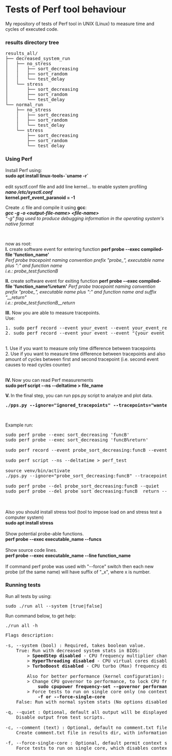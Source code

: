 # Tests of Perf tool behaviour



My repository of tests of Perf tool in UNIX (Linux) to measure time and cycles of executed code.



### results directory tree
<pre>
results_all/   
├── decreased_system_run    
│   ├── no_stress   
│   │   ├── sort_decreasing  
│   │   ├── sort_random   
│   │   └── test_delay   
│   └── stress   
│       ├── sort_decreasing   
│       ├── sort_random   
│       └── test_delay   
└── normal_run   
    ├── no_stress   
    │   ├── sort_decreasing   
    │   ├── sort_random   
    │   └── test_delay   
    └── stress   
        ├── sort_decreasing   
        ├── sort_random   
        └── test_delay   
</pre>

### Using Perf

<p>
Install Perf using: <br>
<b>sudo apt install linux-tools-`uname -r`</b><br><br>
edit sysctf.conf file and add line kernel... to enable system profiling <br>
<b><i>nano /etc/sysctl.conf </i></b><br>
<b>kernel.perf_event_paranoid = -1</b>

<br>

Create .c file and compile it using <b>gcc</b>: <br>
<b><i>gcc -g -o \<output-file-name\> \<file-name\></i></b> <br>
<i>"-g" flag used to produce debugging information in the operating system's native format</i>

<br>

now as root: <br>
<b>I.</b> create software event for entering function <b>perf probe --exec compiled-file 'function_name'</b> <br>
<i>Perf probe tracepoint naming convention prefix "probe_", executable name plus ":" and function name <br>i.e.: probe_test:functionB</i>
        
<b>II.</b> create software event for exiting function <b>perf probe --exec compiled-file 'function_name%return'</b>
<i>Perf probe tracepoint naming convention prefix "probe_", executable name plus ":" and function name and suffix "__return" <br>i.e.: probe_test:functionB__return</i>
<br>

<b>III.</b> Now you are able to measure tracepoints. <br>
Use:<br>
<pre>
1. sudo perf record --event your_event --event your_event_ret executable
2. sudo perf record --event your_event --event "{your_event_ret,cycles:u}:S" executable
</pre>
<br>
1. Use if you want to measure only time difference between tracepoints <br>
2. Use if you want to measure time difference between tracepoints and also amount of cycles between first and second tracepoint (i.e. second event causes to read cycles counter) <br><br>

<b>IV. </b> Now you can read Perf measurements <br>
<b>sudo perf script --ns --deltatime > file_name</b>
<br>

<b>V. </b> In the final step, you can run pps.py script to analyze and plot data. <br>
<pre><b>./pps.py --ignore="ignored_tracepoints" --tracepoints="wanted_tracepoints" --file file_name_fro_perf_script --stress true_or_false --date date_time</b></pre>
<br>

Example run:
<pre>
sudo perf probe --exec sort_decreasing 'funcB'
sudo perf probe --exec sort_decreasing 'funcB%return'

sudo perf record --event probe_sort_decreasing:funcB --event "{probe_sort_decreasing:funcB__return,cycles:U}:S" sort_decreasing

sudo perf script --ns --deltatime > perf_test

source venv/bin/activate
./pps.py --ignore="probe_sort_decreasing:funcB" --tracepoints="probe_sort_decreasing:funcB__return, cycles:U" --file perf_test --stress false --date 121212_010101

sudo perf probe --del probe_sort_decreasing:funcB --quiet
sudo perf probe --del probe_sort_decreasing:funcB__return --quiet
</pre>

<br><br>
Also you should install stress tool (tool to impose load on and stress test a computer system) <br>
<b>sudo apt install stress</b> <br><br>
Show potential probe-able functions. <br>
<b>perf probe --exec executable_name --funcs</b> <br><br>
Show source code lines. <br>
<b>perf probe --exec executable_name --line function_name</b> <br><br>
If command perf probe was used with "-\-force" switch then each new probe (of the same name) will have suffix of "_x", where x is number.

</p>

### Running tests

<p>
Run all tests by using:
<pre>
sudo ./run_all --system [true|false] 
</pre>
Run command below, to get help:
<pre>
./run_all -h
</pre>

<pre>
Flags description:

-s, --system (bool) : Required, takes boolean value.
	True: Run with decreased system stats in BIOS:
		> <b>SpeedStep disabled</b> - CPU frequency multiplier change disabled
		> <b>HyperThreading disabled</b> - CPU virtual cores disabled, only phisical cores
		> <b>TurboBoost disabled</b> - CPU turbo (Max) frequency disabled
		
		Also for better performance (kernel configuration):
		> Change CPU governor to performance, to lock CPU frequency in constant (high) value, using:
			<b>sudo cpupower frequency-set --governor performance</b>
		> Force tests to run on single core only (no context switching) using flag: 
			<b>-f or --force-single-core</b>
	False: Run with normal system stats (No options disabled in BIOS)
		
-q, --quiet : Optional, default all output will be displayed.
	Disable output from test scripts.
	
-c, --comment (text) : Optional, default no comment.txt file generated.
	Create comment.txt file in results dir, with informations about how script been called, and comment itself
	
-f, --force-single-core : Optional, default permit context switching.
	Force tests to run on single core, which disables context switching between other CPU which positively affects measurements (less noise)
	
</pre>

</p>